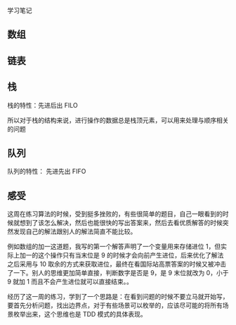 学习笔记

## 数组

## 链表

## 栈

栈的特性：先进后出 FILO

所以对于栈的结构来说，进行操作的数据总是栈顶元素，可以用来处理与顺序相关的问题

## 队列

队列的特性： 先进先出 FIFO

## 感受

这周在练习算法的时候，受到挺多挫败的，有些很简单的题目，自己一眼看到的时候就想到了该怎么解决，然后也能很快的写出答案来，然后去看优质解答的时候突然发现自己的解法跟别人的解法简直不能比较。

例如数组的加一这道题，我写的第一个解答声明了一个变量用来存储进位 1，但实际上加一的这个操作只有当末位是 9 的时候才会向前产生进位，后来优化了解法之后采用与 10 取余的方式来获取进位，最终在看国际站高票答案的时候又被冲击了一下。别人的思维更加简单直接，判断数字是否是 9，是 9 末位就改为 0，小于 9 就加 1 而且不会产生进位就可以直接结束。。

经历了这一周的练习，学到了一个思路是：在看到问题的时候不要立马就开始写，要首先分析问题，找出边界点，对于有些场景可以枚举的，应该尽可能的将所有场景枚举出来，这个思维也是 TDD 模式的具体表现。
